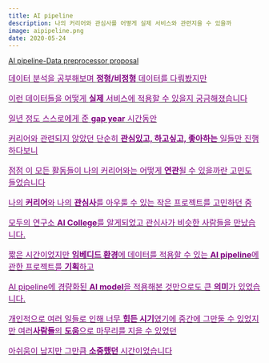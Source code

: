 ```yaml
---
title: AI pipeline
description: 나의 커리어와 관심사를 어떻게 실제 서비스와 관련지을 수 있을까
image: aipipeline.png
date: 2020-05-24
---
```


<a href="https://github.com/nnstreamer-preprocessor">AI pipeline-Data preprocessor proposal


<font size="3" color="purple">
데이터 분석을 공부해보며 <b>정형/비정형</b> 데이터를 다뤄봤지만
<p>이런 데이터들을 어떻게 <b>실제</b> 서비스에 적용할 수 있을지 궁금해졌습니다
<p>일년 정도 스스로에게 준 <b>gap year</b> 시간동안 
<p>커리어와 관련되지 않았던 단순히 <b>관심있고, 하고싶고, 좋아하는</b> 일들만 진행하다보니
<p>점점 이 모든 활동들이 나의 커리어와는 어떻게 <b>연관</b>될 수 있을까란 고민도 들었습니다
<p>나의 <b>커리어</b>와 나의 <b>관심사</b>를 아우룰 수 있는 작은 프로젝트를 고민하던 중
<p>모두의 연구소 <b>AI College</b>를 알게되었고 관심사가 비슷한 사람들을 만났습니다.
<p>짧은 시간이었지만 <b>임베디드 환경</b>에 데이터를 적용할 수 있는 <b>AI pipeline</b>에 관한 프로젝트를 <b>기획</b>하고
<p>AI pipeline에 경량화된 <b>AI model</b>을 적용해본 것만으로도 큰 <b>의미</b>가 있었습니다.
<p>개인적으로 여러 일들로 인해 너무 <b>힘든 시기</b>였기에 중간에 그만둘 수 있었지만 여러<b>사람들</b>의 <b>도움</b>으로 마무리를 지을 수 있었던
<p>아쉬움이 남지만 그만큼 <b>소중했던</b> 시간이었습니다    
